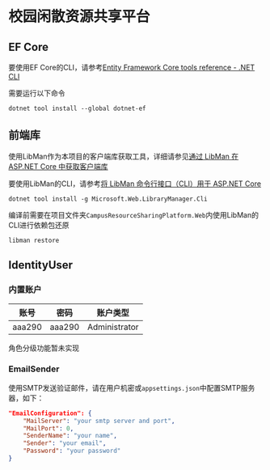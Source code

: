 # 校园闲散资源共享平台

## EF Core

要使用EF Core的CLI，请参考[Entity Framework Core tools reference - .NET CLI](https://docs.microsoft.com/en-us/ef/core/miscellaneous/cli/dotnet)

需要运行以下命令
```Console
dotnet tool install --global dotnet-ef
```
 
## 前端库

使用LibMan作为本项目的客户端库获取工具，详细请参见[通过 LibMan 在 ASP.NET Core 中获取客户端库](https://docs.microsoft.com/zh-cn/aspnet/core/client-side/libman)

要使用LibMan的CLI，请参考[将 LibMan 命令行接口（CLI）用于 ASP.NET Core](https://docs.microsoft.com/zh-cn/aspnet/core/client-side/libman/libman-cli)

```Console
dotnet tool install -g Microsoft.Web.LibraryManager.Cli
```


编译前需要在项目文件夹`CampusResourceSharingPlatform.Web`内使用LibMan的CLI进行依赖包还原
```Console
libman restore
```

## IdentityUser

### 内置账户

|账号|密码|账户类型|
|:-----:|:-----:|:-----:|
|aaa290|aaa290|Administrator|

角色分级功能暂未实现

### EmailSender

使用SMTP发送验证邮件，请在用户机密或`appsettings.json`中配置SMTP服务器，如下：

```json
"EmailConfiguration": {
	"MailServer": "your smtp server and port",
	"MailPort": 0,
	"SenderName": "your name",
	"Sender": "your email",
	"Password": "your password"
}
```
